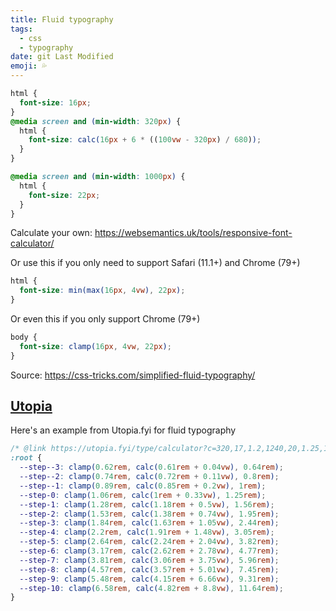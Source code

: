 ```yaml
---
title: Fluid typography
tags:
  - css
  - typography
date: git Last Modified
emoji: 💦
---
```


```css
html {
  font-size: 16px;
}
@media screen and (min-width: 320px) {
  html {
    font-size: calc(16px + 6 * ((100vw - 320px) / 680));
  }
}

@media screen and (min-width: 1000px) {
  html {
    font-size: 22px;
  }
}
```

Calculate your own: https://websemantics.uk/tools/responsive-font-calculator/

Or use this if you only need to support Safari (11.1+) and Chrome (79+)

```css
html {
  font-size: min(max(16px, 4vw), 22px);
}
```

Or even this if you only support Chrome (79+)

```css
body {
  font-size: clamp(16px, 4vw, 22px);
}
```

Source: https://css-tricks.com/simplified-fluid-typography/

## [Utopia](https://utopia.fyi)

Here's an example from Utopia.fyi for fluid typography

```css
/* @link https://utopia.fyi/type/calculator?c=320,17,1.2,1240,20,1.25,10,3,&s=0.75|0.5|0.25,1.5|2|3|4|6,s-l&g=s,l,xl,12 */
:root {
  --step--3: clamp(0.62rem, calc(0.61rem + 0.04vw), 0.64rem);
  --step--2: clamp(0.74rem, calc(0.72rem + 0.11vw), 0.8rem);
  --step--1: clamp(0.89rem, calc(0.85rem + 0.2vw), 1rem);
  --step-0: clamp(1.06rem, calc(1rem + 0.33vw), 1.25rem);
  --step-1: clamp(1.28rem, calc(1.18rem + 0.5vw), 1.56rem);
  --step-2: clamp(1.53rem, calc(1.38rem + 0.74vw), 1.95rem);
  --step-3: clamp(1.84rem, calc(1.63rem + 1.05vw), 2.44rem);
  --step-4: clamp(2.2rem, calc(1.91rem + 1.48vw), 3.05rem);
  --step-5: clamp(2.64rem, calc(2.24rem + 2.04vw), 3.82rem);
  --step-6: clamp(3.17rem, calc(2.62rem + 2.78vw), 4.77rem);
  --step-7: clamp(3.81rem, calc(3.06rem + 3.75vw), 5.96rem);
  --step-8: clamp(4.57rem, calc(3.57rem + 5.01vw), 7.45rem);
  --step-9: clamp(5.48rem, calc(4.15rem + 6.66vw), 9.31rem);
  --step-10: clamp(6.58rem, calc(4.82rem + 8.8vw), 11.64rem);
}
```
